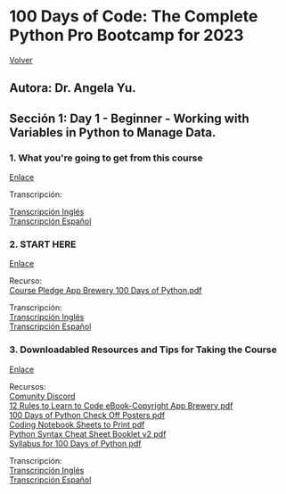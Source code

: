 <h1>100 Days of Code: The Complete Python Pro Bootcamp for 2023</h1> 
<a href="https://github.com/quintupil/udemy/blob/main/README.md">Volver</a>

<h2>Autora: Dr. Angela Yu.</h2>

<h2>Sección 1: Day 1 - Beginner - Working with Variables in Python to Manage Data.</h2>

<h3>1. What you're going to get from this course</h3>

<a href="https://itauchile.udemy.com/course/100-days-of-code/learn/lecture/23154980#overview" target="_blank">Enlace</a></br>

Transcripción:

<a href="01_Cap\TranscripcionIng.md" title="Transcripción Inglés">Transcripción Inglés</a></br>
<a href="01_Cap\TranscripcionEs.md" title="Transcripción Español">Transcripción Español</a></br>

<h3>2. START HERE</h3>

<a href="https://itauchile.udemy.com/course/100-days-of-code/learn/lecture/23103754#overview" target="_blank">Enlace</a></br>

Recurso:</br>
<a href="02_Cap/Course+Pledge+-+App+Brewery+100+Days+of+Python.pdf">Course Pledge App Brewery 100 Days of Python.pdf</a></br>

Transcripción:</br>
<a href="02_Cap\TranscripcionIng.md" title="Transcripción Inglés">Transcripción Inglés</a></br>
<a href="02_Cap\TranscripcionEs.md" title="Transcripción Español">Transcripción Español</a></br>

<h3>3. Downloadabled Resources and Tips for Taking the Course</h3>

<a href="https://itauchile.udemy.com/course/100-days-of-code/learn/lecture/23544648#overview" target="_blank">Enlace</a></br>

Recursos:</br>
<a href="https://discord.com/invite/3DDPkCAU3N" title="">Comunity Discord</a></br>
<a href="03_Cap\12+Rules+to+Learn+to+Code+eBook-Copyright+App+Brewery.pdf" target="_blank">12 Rules to Learn to Code eBook-Copyright App Brewery pdf</a></br>
<a href="03_Cap\100+Days+of+Python+Check+Off+Posters.pdf" title="">100 Days of Python Check Off Posters pdf</a></br>
<a href="03_Cap\Coding+Notebook+Sheets+to+Print.pdf" title="">Coding Notebook Sheets to Print pdf</a></br>
<a href="03_Cap\Python+Syntax+Cheat+Sheet+Booklet+v2.pdf" title="">Python Syntax Cheat Sheet Booklet v2 pdf</a></br>
<a href="03_Cap\Syllabus+for+100+Days+of+Python.pdf" title="">Syllabus for 100 Days of Python pdf</a></br>

Transcripción:</br>
<a href="03_Cap\TranscripcionIng.md" title="Transcripción Inglés">Transcripción Inglés</a></br>
<a href="03_Cap\TranscripcionEs.md" title="Transcripción Español">Transcripción Español</a>



